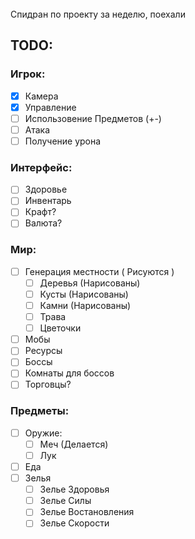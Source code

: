 <br>
Спидран по проекту за неделю, поехали


## TODO:
### Игрок:
- [x] Камера
- [x] Управление
- [ ] Использовение Предметов (+-)
- [ ] Атака
- [ ] Получение урона
### Интерфейс:
- [ ] Здоровье
- [ ] Инвентарь
- [ ] Крафт?
- [ ] Валюта?
### Мир:
- [ ] Генерация местности ( Рисуются )
  - [ ] Деревья (Нарисованы)
  - [ ] Кусты (Нарисованы)
  - [ ] Камни (Нарисованы)
  - [ ] Трава
  - [ ] Цветочки 
- [ ] Мобы
- [ ] Ресурсы
- [ ] Боссы
- [ ] Комнаты для боссов
- [ ] Торговцы?
### Предметы:
- [ ] Оружие:
  - [ ] Меч (Делается)
  - [ ] Лук
- [ ] Еда
- [ ] Зелья
  - [ ] Зелье Здоровья
  - [ ] Зелье Силы
  - [ ] Зелье Востановления
  - [ ] Зелье Скорости
